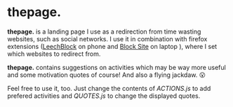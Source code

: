 # thepage.

**thepage.** is a landing page I use as a redirection from time wasting websites, such as social networks.
I use it in combination with firefox extensions ([LeechBlock](https://addons.mozilla.org/en-GB/firefox/addon/leechblock-ng/?utm_source=addons.mozilla.org&utm_medium=referral&utm_content=search) on phone and [Block Site](https://addons.mozilla.org/en-GB/firefox/addon/block-website/) on laptop ), where I set which websites to redirect from.

**thepage.** contains suggestions on activities which may be way more useful and some motivation quotes of course! And also a flying jackdaw. :open_mouth:

Feel free to use it, too. Just change the contents of _ACTIONS.js_ to add prefered activities and _QUOTES.js_ to change the displayed quotes.
